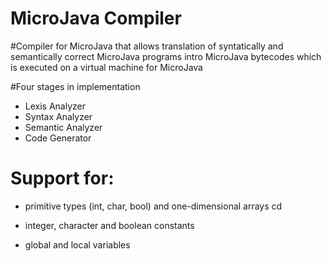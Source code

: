 # MicroJava Compiler

#Compiler for MicroJava that allows translation of syntatically and semantically correct MicroJava programs intro MicroJava bytecodes which is executed on a virtual machine for MicroJava

#Four stages in implementation
  - Lexis Analyzer
  - Syntax Analyzer
  - Semantic Analyzer
  - Code Generator

# Support for: 
   - primitive types (int, char, bool) and one-dimensional arrays
   cd
   - integer, character and boolean constants
   
   - global and local variables

